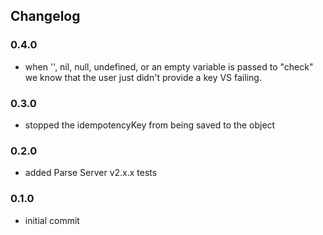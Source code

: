 ## Changelog

### 0.4.0

- when '', nil, null, undefined, or an empty variable is passed to "check" we know that the user just didn't provide a key VS failing.

### 0.3.0

- stopped the idempotencyKey from being saved to the object

### 0.2.0

- added Parse Server v2.x.x tests

### 0.1.0

- initial commit